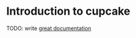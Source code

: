 # Introduction to cupcake

TODO: write [great documentation](http://jacobian.org/writing/what-to-write/)
